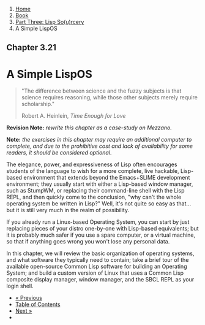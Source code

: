 <ol class="breadcrumb">
  <li><a href="/">Home</a></li>
  <li><a href="/book/">Book</a></li>
  <li><a href="/book/3-0-0-overview/">Part Three: Lisp So(u)rcery</a></li>
  <li class="active">A Simple LispOS</li>
</ol>

## Chapter 3.21

# A Simple LispOS

> "The difference between science and the fuzzy subjects is that science requires reasoning, while those other subjects merely require scholarship."
> <footer>Robert A. Heinlein, <em>Time Enough for Love</em></footer>

**Revision Note:** *rewrite this chapter as a case-study on Mezzano.*

**Note:** *the exercises in this chapter may require an additional computer to complete, and due to the prohibitive cost and lack of availability for some readers, it should be considered optional*.

The elegance, power, and expressiveness of Lisp often encourages students of the language to wish for a more complete, live hackable, Lisp-based environment that extends beyond the Emacs+SLIME development environment; they usually start with either a Lisp-based window manager, such as StumpWM, or replacing their command-line shell with the Lisp REPL, and then quickly come to the conclusion, "why can't the whole operating system be written in Lisp?"  Well, it's not quite so easy as that... but it is still very much in the realm of possibility.

If you already run a Linux-based Operating System, you can start by just replacing pieces of your distro one-by-one with Lisp-based equivalents; but it is probably much safer if you use a spare computer, or a virtual machine, so that if anything goes wrong you won't lose any personal data.

In this chapter, we will review the basic organization of operating systems, and what software they typically need to contain; take a brief tour of the available open-source Common Lisp software for building an Operating System; and build a custom version of Linux that uses a Common Lisp composite display manager, window manager, and the SBCL REPL as your login shell.

<ul class="pager">
  <li class="previous"><a href="/book/3-20-00-neurotech/">&laquo; Previous</a></li>
  <li><a href="/book/">Table of Contents</a></li>
  <li class="next"><a href="/book/3-22-00-lisp-machine/">Next &raquo;</a><li>
</ul>
